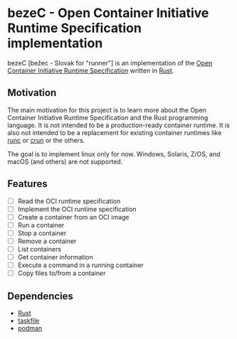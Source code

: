 # bezeC - Open Container Initiative Runtime Specification implementation

bezeC [bežec - Slovak for "runner"] is an implementation of the [Open Container Initiative Runtime Specification](https://github.com/opencontainers/runtime-spec) written in [Rust](https://www.rust-lang.org/).

## Motivation

The main motivation for this project is to learn more about the Open Container Initiative Runtime Specification and the Rust programming language. It is not intended to be a production-ready container runtime. It is also not intended to be a replacement for existing container runtimes like [runc](https://github.com/opencontainers/runc) or [crun](https://github.com/containers/crun) or the others.

The goal is to implement linux only for now. Windows, Solaris, Z/OS, and macOS (and others) are not supported.

## Features

 - [ ] Read the OCI runtime specification
 - [ ] Implement the OCI runtime specification
 - [ ] Create a container from an OCI image
 - [ ] Run a container
 - [ ] Stop a container
 - [ ] Remove a container
 - [ ] List containers
 - [ ] Get container information
 - [ ] Execute a command in a running container
 - [ ] Copy files to/from a container

## Dependencies

- [Rust](https://www.rust-lang.org/)
- [taskfile](https://taskfile.dev/)
- [podman](https://podman.io/)

##
